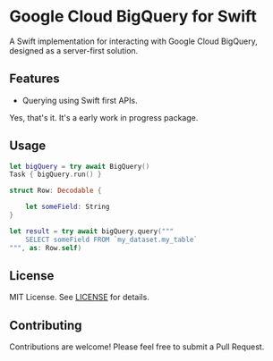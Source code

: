 # Google Cloud BigQuery for Swift

A Swift implementation for interacting with Google Cloud BigQuery, designed as a server-first solution.

## Features

- Querying using Swift first APIs.

Yes, that's it. It's a early work in progress package.

## Usage

```swift
let bigQuery = try await BigQuery()
Task { bigQuery.run() }

struct Row: Decodable {

    let someField: String
}

let result = try await bigQuery.query("""
    SELECT someField FROM `my_dataset.my_table`
""", as: Row.self)
```

## License

MIT License. See [LICENSE](../google-cloud-auth-swift/LICENSE) for details.

## Contributing

Contributions are welcome! Please feel free to submit a Pull Request.
